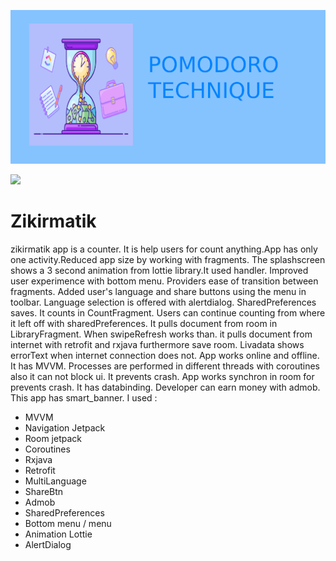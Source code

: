 ![Now in Android](https://github.com/hkubratkn/kronometre/blob/master/images/unnamed.png "Ira")

<a href="https://play.google.com/store/apps/details?id=com.kapirti.pomodorotechnique_timemanagementmethod"><img src="https://play.google.com/intl/en_us/badges/static/images/badges/en_badge_web_generic.png" height="70"></a>

# Zikirmatik

zikirmatik app is a counter. It is help users for count anything.App has only one activity.Reduced app size by working with fragments. The splashscreen shows a 3 second animation from lottie library.It used handler. Improved user experimence with bottom menu. Providers ease of transition between fragments. Added user's language and share buttons using the menu in toolbar. Language selection is offered with alertdialog. SharedPreferences saves. It counts in CountFragment. Users can continue counting from where it left off with sharedPreferences. It pulls document from room in LibraryFragment. When swipeRefresh works than. it pulls document from internet with retrofit and rxjava furthermore save room. Livadata shows errorText when internet connection does not. App works online and offline. It has MVVM. Processes are performed in different threads with coroutines also it can not block ui. It prevents crash. App works synchron in room for prevents crash. It has databinding. Developer can earn money with admob. This app has smart_banner. I used :

- MVVM
- Navigation Jetpack
- Room jetpack
- Coroutines
- Rxjava
- Retrofit
- MultiLanguage
- ShareBtn
- Admob
- SharedPreferences
- Bottom menu / menu
- Animation Lottie
- AlertDialog
